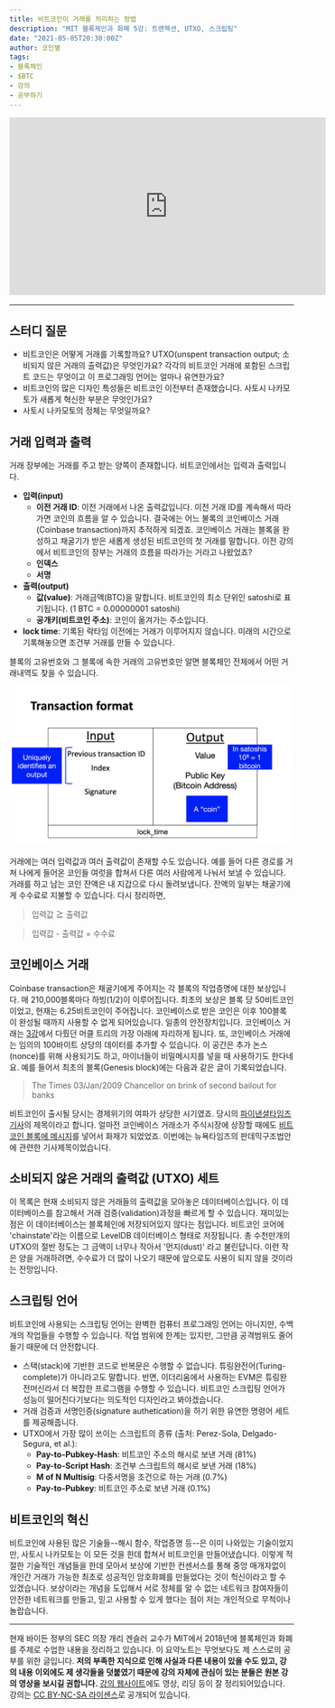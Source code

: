 ```yaml
---
title: 비트코인이 거래를 처리하는 방법
description: "MIT 블록체인과 화폐 5강: 트랜젝션, UTXO, 스크립팅"
date: "2021-05-05T20:30:00Z"
author: 코인별
tags: 
- 블록체인
- $BTC
- 강의
- 공부하기
---
```


<iframe width="560" height="315" src="https://www.youtube.com/embed/zGDTt9Q3vyM" title="YouTube video player" frameborder="0" allow="accelerometer; autoplay; clipboard-write; encrypted-media; gyroscope; picture-in-picture" allowfullscreen></iframe>

---

## 스터디 질문

- 비트코인은 어떻게 거래를 기록할까요? UTXO(unspent transaction output; 소비되지 않은 거래의 출력값)은 무엇인가요? 각각의 비트코인 거래에 포함된 스크립트 코드는 무엇이고 이 프로그래밍 언어는 얼마나 유연한가요?
- 비트코인의 많은 디자인 특성들은 비트코인 이전부터 존재했습니다. 사토시 나카모토가 새롭게 혁신한 부분은 무엇인가요?
- 사토시 나카모토의 정체는 무엇일까요?

## 거래 입력과 출력

거래 장부에는 거래를 주고 받는 양쪽이 존재합니다. 비트코인에서는 입력과 출력입니다. 

- **입력(input)**
  - **이전 거래 ID**: 이전 거래에서 나온 출력값입니다. 이전 거래 ID를 계속해서 따라가면 코인의 흐름을 알 수 있습니다. 결국에는 어느 불록의 코인베이스 거래(Coinbase transaction)까지 추적하게 되겠죠. 코인베이스 거래는 블록을 완성하고 채굴기가 받은 새롭게 생성된 비트코인의 첫 거래를 말합니다. 이전 강의에서 비트코인의 장부는 거래의 흐름을 따라가는 거라고 나왔었죠?
  - **인덱스**
  - **서명**
- **출력(output)**
  - **값(value)**: 거래금액(BTC)을 말합니다. 비트코인의 최소 단위인 satoshi로 표기됩니다. (1 BTC = 0.00000001 satoshi)
  - **공개키(비트코인 주소)**: 코인이 옮겨가는 주소입니다.
- **lock time**: 기록된 락타임 이전에는 거래가 이루어지지 않습니다. 미래의 시간으로 기록해놓으면 조건부 거래를 만들 수 있습니다.

블록의 고유번호와 그 블록에 속한 거래의 고유번호만 알면 블록체인 전체에서 어떤 거래내역도 찾을 수 있습니다. 

![transaction format](transaction.png "CC BY-NC-SA. 출처: https://ocw.mit.edu/15-S12F18")

거래에는 여러 입력값과 여러 출력값이 존재할 수도 있습니다. 예를 들어 다른 경로를 거쳐 나에게 들어온 코인들 여럿을 합쳐서 다른 여러 사람에게 나눠서 보낼 수 있습니다. 거래를 하고 남는 코인 잔액은 내 지갑으로 다시 돌려보냅니다. 잔액의 일부는 채굴기에게 수수료로 지불할 수 있습니다. 다시 정리하면,

> 입력값 ≧ 출력값

> 입력값 - 출력값 = 수수료

## 코인베이스 거래

Coinbase transaction은 채굴기에게 주어지는 각 블록의 작업증명에 대한 보상입니다. 매 210,000블록마다 하빙(1/2)이 이루어집니다. 최초의 보상은 블록 당 50비트코인이었고, 현재는 6.25비트코인이 주어집니다. 코인베이스로 받은 코인은 이후 100블록이 완성될 때까지 사용할 수 없게 되어있습니다. 일종의 안전장치입니다. 코인베이스 거래는 [3강](mit-blockchain-course-3/)에서 다뤘던 머클 트리의 가장 아래에 자리하게 됩니다. 또, 코인베이스 거래에는 임의의 100바이트 상당의 데이터를 추가할 수 있습니다. 이 공간은 추가 논스(nonce)를 위해 사용되기도 하고, 마이너들이 비밀메시지를 넣을 때 사용하기도 한다네요. 예를 들어서 최초의 블록(Genesis block)에는 다음과 같은 글이 기록되었습니다. 

> The Times 03/Jan/2009 Chancellor on brink of second bailout for banks

비트코인이 출시될 당시는 경제위기의 여파가 상당한 시기였죠. 당시의 [파이낸셜타임즈 기사](https://www.thetimes.co.uk/article/chancellor-alistair-darling-on-brink-of-second-bailout-for-banks-n9l382mn62h)의 제목이라고 합니다. 얼마전 코인베이스 거래소가 주식시장에 상장할 때에도 [비트코인 블록에 메시지](https://decrypt.co/66502/coinbase-secret-message-bitcoin-public-listing)를 넣어서 화제가 되었었죠. 이번에는 뉴욕타임즈의 판데믹구조법안에 관련한 기사제목이었습니다.

## 소비되지 않은 거래의 출력값 (UTXO) 세트

이 목록은 현재 소비되지 않은 거래들의 출력값을 모아놓은 데이터베이스입니다. 이 데이터베이스를 참고해서 거래 검증(validation)과정을 빠르게 할 수 있습니다. 재미있는 점은 이 데이터베이스는 블록체인에 저장되어있지 않다는 점입니다. 비트코인 코어에 'chainstate'라는 이름으로 LevelDB 데이터베이스 형태로 저장됩니다. 총 수천만개의 UTXO의 절반 정도는 그 금액이 너무나 작아서 '먼지(dust)' 라고 불린답니다. 이런 작은 양을 거래하려면, 수수료가 더 많이 나오기 때문에 앞으로도 사용이 되지 않을 것이라는 전망입니다.

## 스크립팅 언어

비트코인에 사용되는 스크립팅 언어는 완벽한 컴퓨터 프로그래밍 언어는 아니지만, 수백개의 작업들을 수행할 수 있습니다. 작업 범위에 한계는 있지만, 그만큼 공격범위도 줄어들기 때문에 더 안전합니다. 

- 스택(stack)에 기반한 코드로 반복문은 수행할 수 없습니다. 튜링완전어(Turing-complete)가 아니라고도 말합니다. 반면, 이더리움에서 사용하는 EVM은 튜링완전머신라서 더 복잡한 프로그램을 수행할 수 있습니다. 비트코인 스크립팅 언어가 성능이 떨어진다기보다는 의도적인 디자인라고 봐야겠습니다.
- 거래 검증과 서명인증(signature authetication)을 하기 위한 유연한 명령어 세트를 제공해줍니다.
- UTXO에서 가장 많이 쓰이는 스크립트의 종류 (출처: Perez-Sola, Delgado-Segura, et al.): 
  - **Pay-to-Pubkey-Hash**: 비트코인 주소의 해시로 보낸 거래 (81%)
  - **Pay-to-Script Hash**: 조건부 스크립트의 해시로 보낸 거래 (18%)
  - **M of N Multisig**: 다중서명을 조건으로 하는 거래 (0.7%)
  - **Pay-to-Pubkey**: 비트코인 주소로 보낸 거래 (0.1%)

## 비트코인의 혁신

비트코인에 사용된 많은 기술들--해시 함수, 작업증명 등--은 이미 나와있는 기술이었지만, 사토시 나카모토는 이 모든 것을 한데 합쳐서 비트코인을 만들어냈습니다. 이렇게 적절한 기술적인 개념들을 한데 모아서 보상에 기반한 컨센서스를 통해 중앙 매개자없이 개인간 거래가 가능한 최초로 성공적인 암호화폐를 만들었다는 것이 헉신이라고 할 수 있겠습니다. 보상이라는 개념을 도입해서 서로 정체를 알 수 없는 네트워크 참여자들이 안전한 네트워크를 만들고, 믿고 사용할 수 있게 했다는 점이 저는 개인적으로 무척이나 놀랍습니다.
 
---
현재 바이든 정부의 SEC 의장 개리 겐슬러 교수가 MIT에서 2018년에 블록체인과 화폐를 주제로 수업한 내용을 정리하고 있습니다. 이 요약노트는 무엇보다도 제 스스로의 공부를 위한 글입니다. **저의 부족한 지식으로 인해 사실과 다른 내용이 있을 수도 있고, 강의 내용 이외에도 제 생각들을 덧붙였기 때문에 강의 자체에 관심이 있는 분들은 원본 강의 영상을 보시길 권합니다.** [강의 웹사이트](https://ocw.mit.edu/courses/sloan-school-of-management/15-s12-blockchain-and-money-fall-2018/video-lectures/)에도 영상, 리딩 등이 잘 정리되어있습니다. 강의는 [CC BY-NC-SA 라이센스](https://creativecommons.org/licenses/by-nc-sa/4.0/)로 공개되어 있습니다.